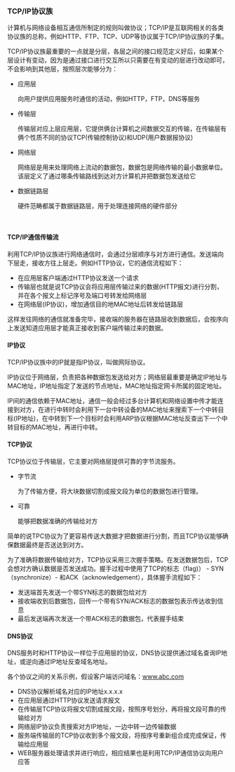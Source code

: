 ### TCP/IP协议族

计算机与网络设备相互通信所制定的规则叫做协议；TCP/IP是互联网相关的各类协议族的总称，例如HTTP、FTP、TCP、UDP等协议属于TCP/IP协议族的子集。

TCP/IP协议族最重要的一点就是分层，各层之间的接口规范定义好后，如果某个层设计有变动，因为是通过接口进行交互所以只需要在有变动的层进行改动即可，不会影响到其他层，按照层次能够分为：

- 应用层

  向用户提供应用服务时通信的活动，例如HTTP，FTP，DNS等服务

- 传输层

  传输层对应上层应用层，它提供俩台计算机之间数据交互的传输，在传输层有俩个性质不同的协议TCP(传输控制协议)和UDP(用户数据报协议)

- 网络层

  网络层是用来处理网络上流动的数据包，数据包是网络传输的最小数据单位。该层定义了通过哪条传输路线到达对方计算机并把数据包发送给它

- 数据链路层

  硬件范畴都属于数据链路层，用于处理连接网络的硬件部分

  ​

#### TCP/IP通信传输流

利用TCP/IP协议族进行网络通信时，会通过分层顺序与对方进行通信。发送端向下层走，接收方往上层走。例如HTTP协议，它的通信流程如下：

- 在应用层客户端通过HTTP协议发送一个请求
- 传输层也就是说TCP协议会将应用层传输过来的数据(HTTP报文)进行分割，并在各个报文上标记序号及端口号转发给网络层
- 在网络层(IP协议)，增加通信目的地MAC地址后转发给链路层

这样发往网络的通信就准备完毕，接收端的服务器在链路层收到数据后，会按序向上发送知道应用层才能真正接收到客户端传输过来的数据。



#### IP协议

TCP/IP协议族中的IP就是指IP协议，叫做网际协议。

IP协议位于网络层，负责把各种数据包发送给对方；网络层最重要是确定IP地址与MAC地址，IP地址指定了发送的节点地址，MAC地址指定网卡所属的固定地址。

IP间的通信依赖于MAC地址，通信一般会经过多台计算机和网络设置中传才能连接到对方，在进行中转时会利用下一台中转设备的MAC地址来搜索下一个中转目标(IP地址)，在中转到下一个目标时会利用ARP协议根据MAC地址反查出下一个中转目标的MAC地址，再进行中转。



#### TCP协议

TCP协议位于传输层，它主要对网络层提供可靠的字节流服务。

- 字节流

  为了传输方便，将大块数据切割成报文段为单位的数据包进行管理。

- 可靠

  能够把数据准确的传输给对方

简单的说TPC协议为了更容易传送大数据才把数据进行分割，而且TCP协议能够确保数据最终是否送达到对方。

为了准确将数据传输给对方，TCP协议采用三次握手策略。在发送数据包后，TCP会想对方确认数据是否发送成功。握手过程中使用了TCP的标志（flag)） - SYN（synchronize）- 和ACK（acknowledgement），具体握手流程如下：

- 发送端首先发送一个带SYN标志的数据包给对方
- 接收端收到后数据包，回传一个带有SYN/ACK标志的数据包表示传达收到信息
- 最后发送端再次发送一个带ACK标志的数据包，代表握手结束



#### DNS协议

DNS服务时和HTTP协议一样位于应用层的协议，DNS协议提供通过域名查询IP地址，或逆向通过IP地址反查域名地址。



各个协议之间的关系示例，假设客户端访问域名：www.abc.com

- DNS协议解析域名对应的IP地址x.x.x.x
- 在应用层通过HTTP协议发送请求报文
- 在传输层TCP协议将报文切割成报文段，按照序号划分，再将报文段可靠的传输给对方
- 网络层IP协议负责搜索对方IP地址，一边中转一边传输数据
- 服务端传输层的TCP协议收到多个报文段，将按序号重新组合成完成保证，传输给应用层
- WEB服务器处理请求并进行响应，相应结果也是利用TCP/IP通信协议向用户应答

